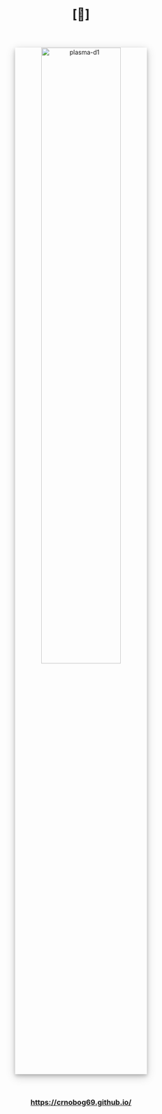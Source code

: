 # <p align="center">[🔻]</p>

<br>

<p align="center">
  <img src="https://github.com/user-attachments/assets/fc155b50-bbc8-4504-90e6-b095ea909338" width="60%" alt="plasma-d1" style="box-shadow: 0 4px 8px 0 rgba(0, 0, 0, 0.2), 0 6px 20px 0 rgba(0, 0, 0, 0.19);">
</p>

<br>

### <p align="center"><a href="https://crnobog69.github.io/">https://crnobog69.github.io/</a></p>
